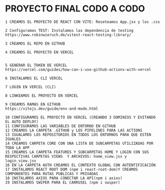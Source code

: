 # PROYECTO FINAL CODO A CODO
    1 CREAMOS EL PROYECTO DE REACT CON VITE: Reseteamos App.jsx y los .css
    
    2 Configuramos TEST: Instalamos las dependencia de testing
    https://www.robinwieruch.de/vitest-react-testing-library/
    
    3 CREAMOS EL REPO EN GITHUB
    
    4 CREAMOS EL PROYECTO EN VERCEL
    
    
    5 GENERAR EL TOKEN DE VERCEL
    https://vercel.com/guides/how-can-i-use-github-actions-with-vercel
    
    6 INSTALAMOS EL CLI VERCEL
    
    7 LOGIN EN VERCEL (CLI)
    
    8 LINKEAMOS EL PROYECTO EN VERCEL
    
    9 CREAMOS RAMAS EN GITHUB
    https://vitejs.dev/guide/env-and-mode.html
        
    10 CONFIGURAMOS EL PROYECTO EN VERCEL (CREANDO 3 DOMINIOS Y EVITANDO EL AUTO DEPLOY)
    11 CONFIGURAMOS LAS VARIABLES DE ENTORNO EN GITHUB
    12 CREAMOS LA CARPETA .GITHUB y LOS PIPELINES PARA LAS ACTIONS
    13 IGUALAMOS LOS REPOSITORIOS EN TODOS LOS ENTORNOS PARA QUE ESTEN IGUALES
    14 CREAMOS CARPETA CORE CON UNA LISTA DE SUBCARPETAS UTILIZADAS POR TODA LA APP
    15 CREAMOS LA CARPETA FEATURES Y SUBCARPETAS HOME Y LOGIN CON SUS RESPECTIVAS CARPETAS VIEWS  Y ARCHIVOS: home_view.jsx y  login_view.jsx
    16 EN LA CARPETA AUTH CREAMOS EL CONTEXTO GLOBAL CON AUTENTIFICACIÓN 
    17 INSTALAMOS REACT ROOT DOM (npm i react-root-dom)Y CREAMOS COMPONENTES PARA RUTAS PUBLICAS Y PRIVADAS
    18 INSTALAMOS AXIOS PARA CONECTAR LA API(npm i axios)
    19 INSTALAMOS SWIPER PARA EL CARRUSEL (npm i swiper)



